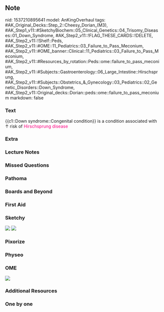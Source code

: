 ## Note
nid: 1537210895641
model: AnKingOverhaul
tags: #AK_Original_Decks::Step_2::Cheesy_Dorian_(M3), #AK_Step1_v11::#SketchyBiochem::05_Clinical_Genetics::04_Trisomy_Diseases::01_Down_Syndrome, #AK_Step2_v11::!FLAG_THESE_CARDS::!DELETE, #AK_Step2_v11::!Shelf::Peds, #AK_Step2_v11::#OME::11_Pediatrics::03_Failure_to_Pass_Meconium, #AK_Step2_v11::#OME_banner::Clinical::11_Pediatrics::03_Failure_to_Pass_Meconium, #AK_Step2_v11::#Resources_by_rotation::Peds::ome::failure_to_pass_meconium, #AK_Step2_v11::#Subjects::Gastroenterology::06_Large_Intestine::Hirschsprung, #AK_Step2_v11::#Subjects::Obstetrics_&_Gynecology::03_Pediatrics::02_Genetic_Disorders::Down_Syndrome, #AK_Step2_v11::Original_decks::Dorian::peds::ome::failure_to_pass_meconium
markdown: false

### Text
{{c1::Down syndrome::Congenital condition}} is a condition
associated with ↑ risk of <font color="#FC0280">Hirschsprung
disease</font>

### Extra


### Lecture Notes


### Missed Questions


### Pathoma


### Boards and Beyond


### First Aid


### Sketchy
<img src="Down's%20Syndrome.png"> <img src=
"Screen%20Shot%202022-01-30%20at%2010.06.30%20AM.png">

### Pixorize


### Physeo


### OME
<div class="ome-widget">
  <a href=
  "https://onlinemeded.org/spa/pediatrics/failure-to-pass-meconium/acquire?ref=anki">
  <img src="_OME_AnkiFlashcards_Lesson_4.png"></a>
</div>

### Additional Resources


### One by one

